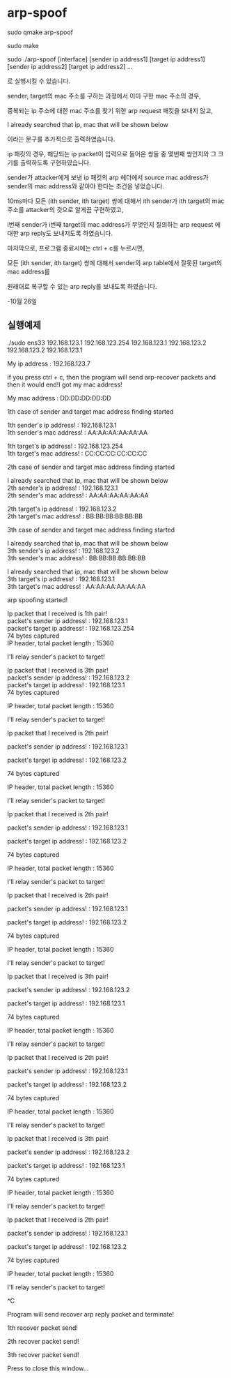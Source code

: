 # arp-spoof

sudo qmake arp-spoof
  
sudo make
  
sudo ./arp-spoof [interface] [sender ip address1] [target ip address1] [sender ip address2] [target ip address2] ...
  
로 실행시킬 수 있습니다.
  
  
  
  
sender, target의 mac 주소를 구하는 과정에서 이미 구한 mac 주소의 경우, 
  
중복되는 ip 주소에 대한 mac 주소를 찾기 위한 arp request 패킷을 보내지 않고,
  
I already searched that ip, mac that will be shown below
  
이라는 문구를 추가적으로 출력하였습니다.
  
  
  
  
ip 패킷의 경우, 해당되는 ip packet이 입력으로 들어온 쌍들 중 몇번째 쌍인지와 그 크기를 출력하도록 구현하였습니다.
  
sender가 attacker에게 보낸 ip 패킷의 arp 헤더에서 source mac address가 sender의 mac address와 같아야 한다는 조건을 넣었습니다.
  
  
  
10ms마다 모든 (ith sender, ith target) 쌍에 대해서 ith sender가 ith target의 mac 주소를 attacker의 것으로 알게끔 구현하였고,
  
i번째 sender가 i번째 target의 mac address가 무엇인지 질의하는 arp request 에 대한 arp reply도 보내지도록 하였습니다.
  
  
  
마지막으로, 프로그램 종료시에는 ctrl + c를 누르시면,
  
모든 (ith sender, ith target) 쌍에 대해서 sender의 arp table에서 잘못된 target의 mac address를 
  
원래대로 복구할 수 있는 arp reply를 보내도록 하였습니다.
  
-10월 26일
  
## 실행예제
  
./sudo ens33 192.168.123.1 192.168.123.254 192.168.123.1 192.168.123.2 192.168.123.2 192.168.123.1   
   
My ip address : 192.168.123.7   
   
if you press ctrl + c, then the program will send arp-recover packets and then it would end!I got my mac address!   
   
My mac address : DD:DD:DD:DD:DD   
   
1th case of sender and target mac address finding started   
   
1th sender's ip  address!	: 192.168.123.1   
1th sender's mac address!	: AA:AA:AA:AA:AA:AA   
   
1th target's ip  address!	: 192.168.123.254   
1th target's mac address!	: CC:CC:CC:CC:CC:CC   
   
2th case of sender and target mac address finding started   
   
I already searched that ip, mac that will be shown below   
2th sender's ip  address!	: 192.168.123.1   
2th sender's mac address!	: AA:AA:AA:AA:AA:AA   

2th target's ip  address!	: 192.168.123.2   
2th target's mac address!	: BB:BB:BB:BB:BB:BB   
   
3th case of sender and target mac address finding started   
   
I already searched that ip, mac that will be shown below   
3th sender's ip  address!	: 192.168.123.2   
3th sender's mac address!	: BB:BB:BB:BB:BB:BB   
   
I already searched that ip, mac that will be shown below   
3th target's ip  address!	: 192.168.123.1   
3th target's mac address!	: AA:AA:AA:AA:AA:AA   

arp spoofing started!
   
Ip packet that I received is 1th pair!   
packet's sender ip  address!	: 192.168.123.1   
packet's target ip  address!	: 192.168.123.254   
74 bytes captured   
IP header, total packet length : 15360   
   
I'll relay sender's packet to target!   
   
Ip packet that I received is 3th pair!   
packet's sender ip  address!	: 192.168.123.2   
packet's target ip  address!	: 192.168.123.1   
74 bytes captured   

IP header, total packet length : 15360



I'll relay sender's packet to target!



Ip packet that I received is 2th pair!

packet's sender ip  address!	: 192.168.123.1

packet's target ip  address!	: 192.168.123.2

74 bytes captured

IP header, total packet length : 15360



I'll relay sender's packet to target!



Ip packet that I received is 2th pair!

packet's sender ip  address!	: 192.168.123.1

packet's target ip  address!	: 192.168.123.2

74 bytes captured

IP header, total packet length : 15360



I'll relay sender's packet to target!



Ip packet that I received is 2th pair!

packet's sender ip  address!	: 192.168.123.1

packet's target ip  address!	: 192.168.123.2

74 bytes captured

IP header, total packet length : 15360



I'll relay sender's packet to target!



Ip packet that I received is 3th pair!

packet's sender ip  address!	: 192.168.123.2

packet's target ip  address!	: 192.168.123.1

74 bytes captured

IP header, total packet length : 15360



I'll relay sender's packet to target!



Ip packet that I received is 2th pair!

packet's sender ip  address!	: 192.168.123.1

packet's target ip  address!	: 192.168.123.2

74 bytes captured

IP header, total packet length : 15360



I'll relay sender's packet to target!



Ip packet that I received is 3th pair!

packet's sender ip  address!	: 192.168.123.2

packet's target ip  address!	: 192.168.123.1

74 bytes captured

IP header, total packet length : 15360



I'll relay sender's packet to target!



Ip packet that I received is 2th pair!

packet's sender ip  address!	: 192.168.123.1

packet's target ip  address!	: 192.168.123.2

74 bytes captured

IP header, total packet length : 15360



I'll relay sender's packet to target!

^C



Program will send recover arp reply packet and terminate!

1th recover packet send!

2th recover packet send!

3th recover packet send!

Press <RETURN> to close this window...


